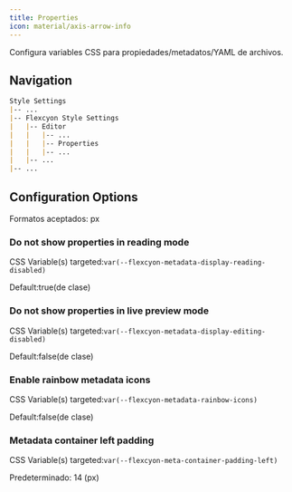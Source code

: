 ```yaml
---
title: Properties
icon: material/axis-arrow-info
---
```


Configura variables CSS para propiedades/metadatos/YAML de archivos.

## Navigation

```md
Style Settings
|-- ...
|-- Flexcyon Style Settings
|   |-- Editor
|   |   |-- ...
|   |   |-- Properties
|   |   |-- ...
|   |-- ...
|-- ...
```

## Configuration Options

Formatos aceptados: px

### Do not show properties in reading mode

CSS Variable(s) targeted:`var(--flexcyon-metadata-display-reading-disabled)`

Default:true(de clase)

### Do not show properties in live preview mode

CSS Variable(s) targeted:`var(--flexcyon-metadata-display-editing-disabled)`

Default:false(de clase)

### Enable rainbow metadata icons

CSS Variable(s) targeted:`var(--flexcyon-metadata-rainbow-icons)`

Default:false(de clase)

### Metadata container left padding

CSS Variable(s) targeted:`var(--flexcyon-meta-container-padding-left)`

Predeterminado: 14 (px)

